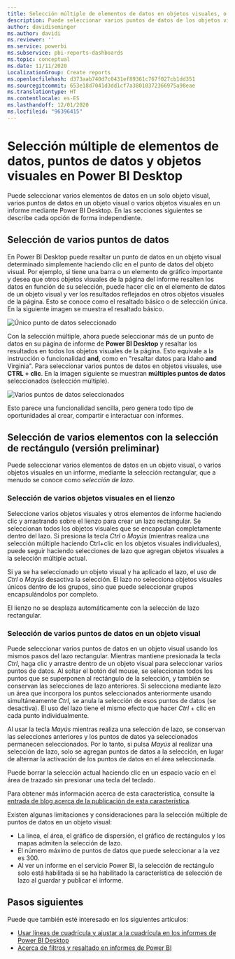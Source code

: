 ```yaml
---
title: Selección múltiple de elementos de datos en objetos visuales, o varios objetos visuales, en Power BI Desktop
description: Puede seleccionar varios puntos de datos de los objetos visuales de Power BI Desktop con un sencillo CTRL + clic.
author: davidiseminger
ms.author: davidi
ms.reviewer: ''
ms.service: powerbi
ms.subservice: pbi-reports-dashboards
ms.topic: conceptual
ms.date: 11/11/2020
LocalizationGroup: Create reports
ms.openlocfilehash: d373aab740d7c0431ef89361c767f027cb1dd351
ms.sourcegitcommit: 653e18d7041d3dd1cf7a38010372366975a98eae
ms.translationtype: HT
ms.contentlocale: es-ES
ms.lasthandoff: 12/01/2020
ms.locfileid: "96396415"
---
```

# <a name="multi-select-data-elements-data-points-and-visuals-in-power-bi-desktop"></a>Selección múltiple de elementos de datos, puntos de datos y objetos visuales en Power BI Desktop

Puede seleccionar varios elementos de datos en un solo objeto visual, varios puntos de datos en un objeto visual o varios objetos visuales en un informe mediante Power BI Desktop. En las secciones siguientes se describe cada opción de forma independiente.

## <a name="select-multiple-data-points"></a>Selección de varios puntos de datos

En Power BI Desktop puede resaltar un punto de datos en un objeto visual determinado simplemente haciendo clic en el punto de datos del objeto visual. Por ejemplo, si tiene una barra o un elemento de gráfico importante y desea que otros objetos visuales de la página del informe resalten los datos en función de su selección, puede hacer clic en el elemento de datos de un objeto visual y ver los resultados reflejados en otros objetos visuales de la página. Esto se conoce como el resaltado básico o de selección única. En la siguiente imagen se muestra el resaltado básico. 

![Único punto de datos seleccionado](media/desktop-multi-select/multi-select_01.png)

Con la selección múltiple, ahora puede seleccionar más de un punto de datos en su página de informe de **Power BI Desktop** y resaltar los resultados en todos los objetos visuales de la página. Esto equivale a la instrucción o funcionalidad **and**, como en "resaltar datos para Idaho **and** Virginia". Para seleccionar varios puntos de datos en objetos visuales, use **CTRL + clic**. En la imagen siguiente se muestran **múltiples puntos de datos** seleccionados (selección múltiple).

![Varios puntos de datos seleccionados](media/desktop-multi-select/multi-select_02.png)

Esto parece una funcionalidad sencilla, pero genera todo tipo de oportunidades al crear, compartir e interactuar con informes. 

## <a name="select-multiple-elements-using-rectangle-select-preview"></a>Selección de varios elementos con la selección de rectángulo (versión preliminar)

Puede seleccionar varios elementos de datos en un objeto visual, o varios objetos visuales en un informe, mediante la selección rectangular, que a menudo se conoce como *selección de lazo*. 

### <a name="select-multiple-visuals-on-the-canvas"></a>Selección de varios objetos visuales en el lienzo

Seleccione varios objetos visuales y otros elementos de informe haciendo clic y arrastrando sobre el lienzo para crear un lazo rectangular. Se seleccionan todos los objetos visuales que se encapsulan completamente dentro del lazo. Si presiona la tecla *Ctrl* o *Mayús* (mientras realiza una selección múltiple haciendo Ctrl+clic en los objetos visuales individuales), puede seguir haciendo selecciones de lazo que agregan objetos visuales a la selección múltiple actual. 

Si ya se ha seleccionado un objeto visual y ha aplicado el lazo, el uso de *Ctrl* o *Mayús* desactiva la selección. El lazo no selecciona objetos visuales únicos dentro de los grupos, sino que puede seleccionar grupos encapsulándolos por completo.

El lienzo no se desplaza automáticamente con la selección de lazo rectangular. 

### <a name="select-multiple-data-points-in-a-visual"></a>Selección de varios puntos de datos en un objeto visual

Puede seleccionar varios puntos de datos en un objeto visual usando los mismos pasos del lazo rectangular. Mientras mantiene presionada la tecla *Ctrl*, haga clic y arrastre dentro de un objeto visual para seleccionar varios puntos de datos. Al soltar el botón del mouse, se seleccionan todos los puntos que se superponen al rectángulo de la selección, y también se conservan las selecciones de lazo anteriores. Si selecciona mediante lazo un área que incorpora los puntos seleccionados anteriormente usando simultáneamente *Ctrl*, se anula la selección de esos puntos de datos (se desactiva). El uso del lazo tiene el mismo efecto que hacer *Ctrl* + clic en cada punto individualmente. 

Al usar la tecla *Mayús* mientras realiza una selección de lazo, se conservan las selecciones anteriores y los puntos de datos ya seleccionados permanecen seleccionados. Por lo tanto, si pulsa *Mayús* al realizar una selección de lazo, solo se agregan puntos de datos a la selección, en lugar de alternar la activación de los puntos de datos en el área seleccionada.

Puede borrar la selección actual haciendo clic en un espacio vacío en el área de trazado sin presionar una tecla del teclado.

Para obtener más información acerca de esta característica, consulte la [entrada de blog acerca de la publicación de esta característica](https://powerbi.microsoft.com/blog/power-bi-desktop-august-2020-feature-summary/#_Data_point).

Existen algunas limitaciones y consideraciones para la selección múltiple de puntos de datos en un objeto visual:

* La línea, el área, el gráfico de dispersión, el gráfico de rectángulos y los mapas admiten la selección de lazo.
* El número máximo de puntos de datos que puede seleccionar a la vez es 300.
* Al ver un informe en el servicio Power BI, la selección de rectángulo solo está habilitada si se ha habilitado la característica de selección de lazo al guardar y publicar el informe.

## <a name="next-steps"></a>Pasos siguientes

Puede que también esté interesado en los siguientes artículos:

* [Usar líneas de cuadrícula y ajustar a la cuadrícula en los informes de Power BI Desktop](desktop-gridlines-snap-to-grid.md)
* [Acerca de filtros y resaltado en informes de Power BI](power-bi-reports-filters-and-highlighting.md)

